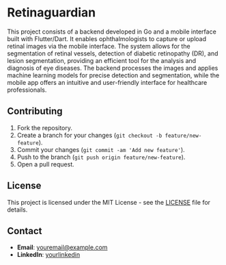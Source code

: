 # Retinaguardian

This project consists of a backend developed in Go and a mobile interface built with Flutter/Dart. It enables ophthalmologists to capture or upload retinal images via the mobile interface. The system allows for the segmentation of retinal vessels, detection of diabetic retinopathy (DR), and lesion segmentation, providing an efficient tool for the analysis and diagnosis of eye diseases. The backend processes the images and applies machine learning models for precise detection and segmentation, while the mobile app offers an intuitive and user-friendly interface for healthcare professionals.


## Contributing

1. Fork the repository.
2. Create a branch for your changes (`git checkout -b feature/new-feature`).
3. Commit your changes (`git commit -am 'Add new feature'`).
4. Push to the branch (`git push origin feature/new-feature`).
5. Open a pull request.

## License

This project is licensed under the MIT License - see the [LICENSE](LICENSE) file for details.

## Contact

- **Email**: youremail@example.com
- **LinkedIn**: [yourlinkedin](https://www.linkedin.com/in/yourlinkedin)

